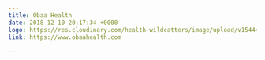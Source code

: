 ```yaml
---
title: Obaa Health
date: 2018-12-10 20:17:34 +0000
logo: https://res.cloudinary.com/health-wildcatters/image/upload/v1544473064/Obaa%20Web%20Ready.jpg
link: https://www.obaahealth.com

---
```

